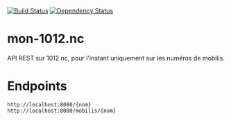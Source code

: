 [![Build Status](https://travis-ci.org/adriens/mon-1012.nc.svg?branch=master)](https://travis-ci.org/adriens/mon-1012.nc)
[![Dependency Status](https://beta.gemnasium.com/badges/github.com/adriens/mon-1012.nc.svg)](https://beta.gemnasium.com/projects/github.com/adriens/mon-1012.nc)

# mon-1012.nc

API REST sur 1012.nc, pour l'instant uniquement sur les numéros de mobilis.

# Endpoints

```
http://localhost:8080/{nom}
http://localhost:8080/mobilis/{nom}
```
